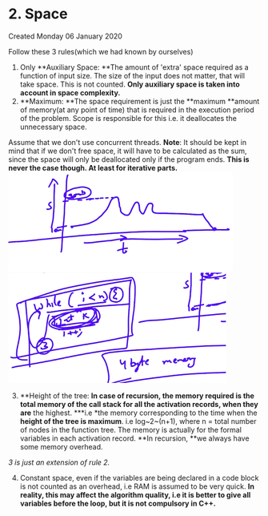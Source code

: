 # 2. Space
Created Monday 06 January 2020

Follow these 3 rules(which we had known by ourselves)

1. Only **Auxiliary Space: **The amount of 'extra' space required as a function of input size. The size of the input does not matter, that will take space. This is not counted. **Only auxiliary space is taken into account in space complexity.**
2. **Maximum: **The space requirement is just the **maximum **amount of memory(at any point of time) that is required in the execution period   of the problem. Scope is responsible for this i.e. it deallocates the unnecessary space.

Assume that we don't use concurrent threads.
**Note**: It should be kept in mind that if we don't free space, it will have to be calculated as the sum, since the space will only be deallocated only if the program ends. **This is never the case though. At least for iterative parts.**
![](./2._Space/Selection_005.png)    ![](./2._Space/Selection_006.png)

3. **Height of the tree: **In case of recursion, the memory required is the total memory of the **call stack** for all the **activation records,** when they are** the highest. ***i.e *the memory corresponding to the time when the **height of the tree is maximum**. i.e log~2~(n+1), where n =  total number of  nodes in the function tree. The memory is actually for the formal variables in each activation record. **In recursion, **we always have some memory overhead.

*3 is just an extension of rule 2.*

4. Constant space, even if the variables are being declared in a code block is not counted as an overhead, i.e RAM is assumed to be very quick. **In reality, this may affect the algorithm quality, i.e it is better to give all variables before the loop, but it is not compulsory in C++.**



